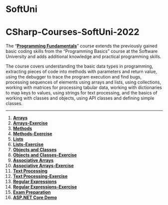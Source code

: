 # SoftUni

# CSharp-Courses-SoftUni-2022


The “[**Programming Fundamentals**](https://softuni.bg/trainings/3606/programming-fundamentals-with-csharp-january-202)” course extends the previously gained basic coding skills from the “Programming Basics” course at the Software University and adds additional knowledge and practical programming skills.

The course covers understanding the basic data types in programming, extracting pieces of code into methods with parameters and return value, using the debugger to trace the program execution and find bugs, processing sequences of elements using arrays and lists, using collections, working with matrices for processing tabular data, working with dictionaries to map keys to values, using strings for text processing, and the basics of working with classes and objects, using API classes and defining simple classes.

-------------------------------------------------------------------------------------------------------------------------------------------

1. [**Arrays**](https://github.com/kirilovengineering/CSharp-Fundamentals-SoftUni-2022/tree/main/01.%20Array)
2. [**Arrays-Exercise**](https://github.com/kirilovengineering/CSharp-Fundamentals-SoftUni-2022/tree/main/02.%20Arrays-Exercis)
3. [**Methods**](https://github.com/kirilovengineering/CSharp-Fundamentals-SoftUni-2022/tree/main/03.%20Methods)
4. [**Methods-Exercise**](https://github.com/kirilovengineering/CSharp-Fundamentals-SoftUni-2022/tree/main/04.%20Methods-Exercise)
5. [**Lists**](https://github.com/kirilovengineering/CSharp-Fundamentals-SoftUni-2022/tree/main/05.%20Lists)
6. [**Lists-Exercise**](https://github.com/kirilovengineering/CSharp-Fundamentals-SoftUni-2022/tree/main/06.%20Lists-Exercise)
7. [**Objects and Classes**](https://github.com/kirilovengineering/CSharp-Fundamentals-SoftUni-2022/tree/main/07.%20Objects%20and%20Classes)
8. [**Objects and Classes-Exercise**](https://github.com/kirilovengineering/CSharp-Fundamentals-SoftUni-2022/tree/main/08.%20Objects%20and%20Classes-Exercise)
9. [**Associative Arrays**](https://github.com/kirilovengineering/CSharp-Fundamentals-SoftUni-2022/tree/main/09.%20Associative%20Arrays)
10. [**Associative Arrays-Exercise**](https://github.com/kirilovengineering/CSharp-Fundamentals-SoftUni-2022/tree/main/10.%20Associative%20Arrays-Exercise)
11. [**Text Processing**](https://github.com/kirilovengineering/CSharp-Fundamentals-SoftUni-2022/tree/main/11.%20Text%20Processing)
12. [**Text Processing-Exercise**](https://github.com/kirilovengineering/CSharp-Fundamentals-SoftUni-2022/tree/main/12.%20Text%20Processing-Exercise)
13. [**Regular Expressions**](https://github.com/kirilovengineering/CSharp-Fundamentals-SoftUni-2022/tree/main/13.%20Regular%20Expressions)
14. [**Regular Expressions-Exercise**](https://github.com/kirilovengineering/CSharp-Fundamentals-SoftUni-2022/tree/main/14.%20Regular%20Expressions-Exercise)
15. [**Exam Preparation**](https://github.com/kirilovengineering/CSharp-Fundamentals-SoftUni-2022/tree/main/15.%20Exam%20Preparation)
16. [**ASP.NET Core Demo**](https://github.com/kirilovengineering/CSharp-Fundamentals-SoftUni-2022/tree/main/16.%20NumberRangeExample-%20ASP.NET%20Core%20Demo)
